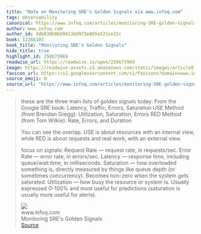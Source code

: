 ```yaml
---
title: "Note on Monitoring SRE's Golden Signals via www.infoq.com"
tags: observability
canonical: https://www.infoq.com/articles/monitoring-SRE-golden-signals/
author: www.infoq.com
author_id: ddb038b86b9813b0973e005e521ce32c
book: 12286101
book_title: "Monitoring SRE's Golden Signals"
hide_title: true
highlight_id: 258673969
readwise_url: https://readwise.io/open/258673969
image: https://readwise-assets.s3.amazonaws.com/static/images/article0.00998d930354.png
favicon_url: https://s2.googleusercontent.com/s2/favicons?domain=www.infoq.com
source_emoji: 🌐
source_url: "https://www.infoq.com/articles/monitoring-SRE-golden-signals/#:~:text=these%20are%20the,useful%20for%20alerts%29."
---
```


> these are the three main lists of golden signals today:
> From the Google SRE book: Latency, Traffic, Errors, Saturation
> USE Method (from Brendan Gregg): Utilization, Saturation, Errors
> RED Method (from Tom Wilkie): Rate, Errors, and Duration
> 
> You can see the overlap. USE is about resources with an internal view, while RED is about requests and real work, with an external view.
> 
> focus on signals:
> Request Rate — request rate, in requests/sec.
> Error Rate — error rate, in errors/sec.
> Latency — response time, including queue/wait time, in milliseconds.
> Saturation — how overloaded something is, directly measured by things like queue depth (or sometimes concurrency). Becomes non-zero when the system gets saturated.
> Utilization — how busy the resource or system is. Usually expressed 0–100% and most useful for predictions (saturation is usually more useful for alerts).
> <div class="quoteback-footer"><div class="quoteback-avatar"><img class="mini-favicon" src="https://s2.googleusercontent.com/s2/favicons?domain=www.infoq.com"></div><div class="quoteback-metadata"><div class="metadata-inner"><span style="display:none">FROM:</span><div aria-label="www.infoq.com" class="quoteback-author"> www.infoq.com</div><div aria-label="Monitoring SRE's Golden Signals" class="quoteback-title"> Monitoring SRE's Golden Signals</div></div></div><div class="quoteback-backlink"><a target="_blank" aria-label="go to the full text of this quotation" rel="noopener" href="https://www.infoq.com/articles/monitoring-SRE-golden-signals/#:~:text=these%20are%20the,useful%20for%20alerts%29." class="quoteback-arrow"> Source</a></div></div>